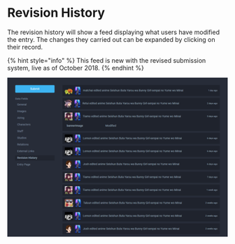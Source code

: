 # Revision History

The revision history will show a feed displaying what users have modified the entry. The changes they carried out can be expanded by clicking on their record.

{% hint style="info" %}
This feed is new with the revised submission system, live as of October 2018.
{% endhint %}

![Revision history for the &apos;Ao Buta&apos; anime](../.gitbook/assets/revision_history.png)

